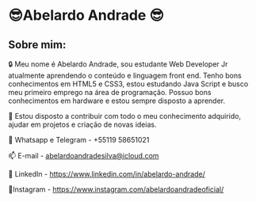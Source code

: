 #     :sunglasses:Abelardo Andrade :sunglasses:

##                                       Sobre mim:

:lock: Meu nome é Abelardo Andrade, sou estudante Web Developer Jr atualmente aprendendo o conteúdo e linguagem front end. Tenho bons conhecimentos em HTML5 e CSS3, estou estudando Java Script e busco meu primeiro emprego na área de programação. Possuo bons conhecimentos em hardware e estou sempre disposto a aprender.

:key: Estou disposto a contribuir com todo o meu conhecimento adquirido, ajudar em projetos e criação de novas ideias.

:iphone: Whatsapp e Telegram - +55119 58651021

:mailbox: E-mail - abelardoandradesilva@icloud.com

:link: LinkedIn - https://www.linkedin.com/in/abelardo-andrade/

:link:Instagram - https://www.instagram.com/abelardoandradeoficial/





